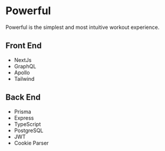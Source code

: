 # Powerful

Powerful is the simplest and most intuitive workout experience.

## Front End

- NextJs
- GraphQL
- Apollo
- Tailwind

## Back End

- Prisma
- Express
- TypeScript
- PostgreSQL
- JWT
- Cookie Parser
